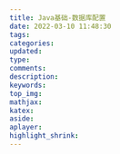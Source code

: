 ```yaml
---
title: Java基础-数据库配置
date: 2022-03-10 11:48:30
tags:
categories:
updated:
type:
comments:
description:
keywords:
top_img:
mathjax:
katex:
aside:
aplayer:
highlight_shrink:
---
```

